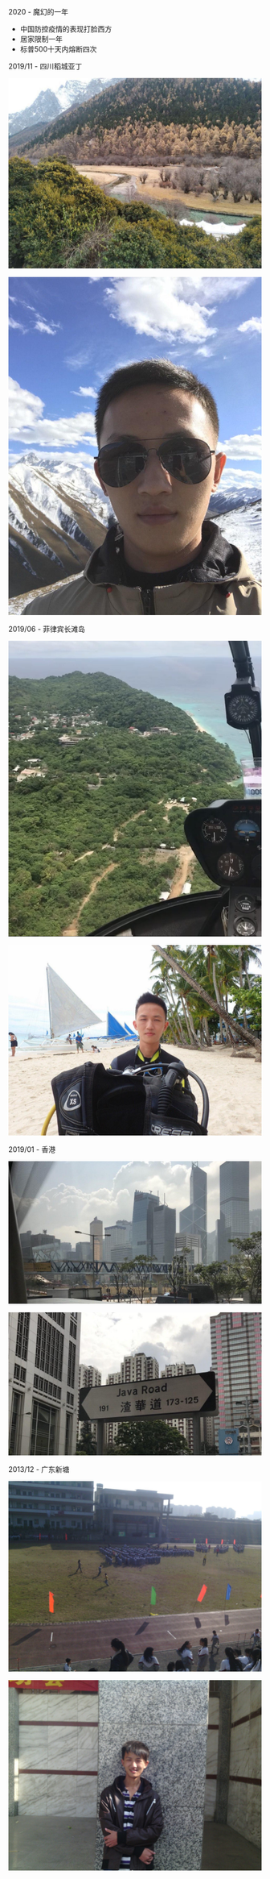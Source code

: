 

2020 - 魔幻的一年

* 中国防控疫情的表现打脸西方
* 居家限制一年
* 标普500十天内熔断四次



2019/11 - 四川稻城亚丁

![](about.img/2019-11-Tibetan-area-DaochengYading.jpg)

![](about.img/2019-11-Tibetan-area-Selfie.jpg)



2019/06 - 菲律宾长滩岛

![](about.img/2019-06-Philippines-Boracay-Helicopter.png)

![](about.img/2019-06-Philippines-Boracay-diving.jpg)



2019/01 - 香港

![](about.img/2019-01-HongKong-narrow-building.jpg)

![](about.img/2019-01-HongKong-Java-Road.jpg)



2013/12 - 广东新塘

![](about.img/2013-12-Guangdong-Xintang-school-square.jpg)

![](about.img/2013-12-Guangdong-Xintang-school-me.jpg)




